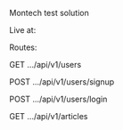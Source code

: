 Montech test solution

Live at: 

Routes:

GET .../api/v1/users

POST .../api/v1/users/signup

POST .../api/v1/users/login

GET .../api/v1/articles
